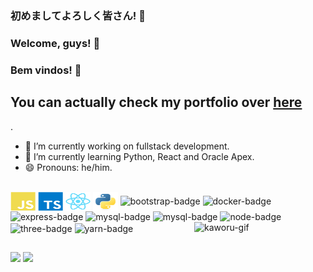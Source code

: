 ### 初めましてよろしく皆さん! 👋
### Welcome, guys! 👋
### Bem vindos! 👋

<h2>You can actually check my portfolio over <a href="https://pedrotintinoportifolio.netlify.app/">here</a></h2>.

- 🔭 I’m currently working on fullstack development.
- 🌱 I’m currently learning Python, React and Oracle Apex.
- 😄 Pronouns: he/him.

<div style="display: inline_block"><br>
  <img align="center" alt="Rafa-Js" height="30" width="40" src="https://raw.githubusercontent.com/devicons/devicon/master/icons/javascript/javascript-plain.svg" />
  <img align="center" alt="Rafa-Js" height="30" width="40" src="https://raw.githubusercontent.com/devicons/devicon/master/icons/typescript/typescript-plain.svg" />
  <img align="center" alt="Rafa-React" height="30" width="40" src="https://raw.githubusercontent.com/devicons/devicon/master/icons/react/react-original.svg" />
  <img align="center" alt="Rafa-Python" height="30" width="40" src="https://raw.githubusercontent.com/devicons/devicon/master/icons/python/python-original.svg" /> 
  <img align="center" alt='bootstrap-badge' height="40" width="40" src="https://cdn.jsdelivr.net/gh/devicons/devicon/icons/bootstrap/bootstrap-original.svg" />
  <img align="center" alt='docker-badge' height="30" width="40" src="https://cdn.jsdelivr.net/gh/devicons/devicon/icons/docker/docker-original.svg" />
  <img align="center" alt='express-badge' height="30" width="40" src="https://cdn.jsdelivr.net/gh/devicons/devicon/icons/express/express-original.svg" />
  <img align="center" alt='mysql-badge' height="30" width="40" src="https://cdn.jsdelivr.net/gh/devicons/devicon/icons/mysql/mysql-plain-wordmark.svg" />
  <img align="center" alt='mysql-badge' height="30" width="40" src="https://cdn.jsdelivr.net/gh/devicons/devicon/icons/mongodb/mongodb-plain-wordmark.svg" />
  <img align="center" alt='node-badge' height="30" width="40" src="https://cdn.jsdelivr.net/gh/devicons/devicon/icons/nodejs/nodejs-original.svg" />                  
  <img align="center" alt='three-badge' height="30" width="40" src="https://cdn.jsdelivr.net/gh/devicons/devicon/icons/threejs/threejs-original-wordmark.svg" />
  <img align="center" alt='yarn-badge' height="30" width="40" src="https://cdn.jsdelivr.net/gh/devicons/devicon/icons/yarn/yarn-original.svg" />

<!-- Gif -->
 <img align="right" alt='kaworu-gif' height="200" width="210" src="https://steamuserimages-a.akamaihd.net/ugc/574564421344097398/523238DC382BB8C86BF70CD448D927A69AECEB17/?imw=5000&imh=5000&ima=fit&impolicy=Letterbox&imcolor=%23000000&letterbox=false" />
          
                             
</div>
  
  ##
 
<div> 
 
  <a href = "mailto:pedro.arcanjo2002@gmail.com"><img src="https://img.shields.io/badge/-Gmail-%23333?style=for-the-badge&logo=gmail&logoColor=white" target="_blank"></a>
  <a href="https://www.linkedin.com/in/pedro-vieira-0b59a01b1/" target="_blank"><img src="https://img.shields.io/badge/-LinkedIn-%230077B5?style=for-the-badge&logo=linkedin&logoColor=white" target="_blank"></a> 
  
</div>
